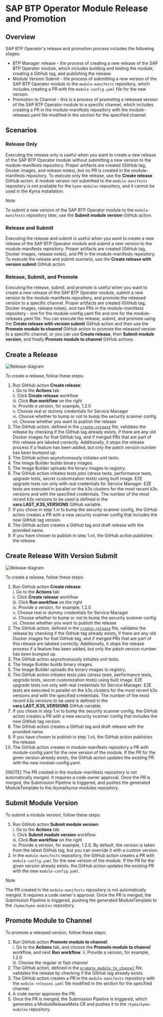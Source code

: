 # SAP BTP Operator Module Release and Promotion

## Overview

SAP BTP Operator's release and promotion process includes the following stages:
 - BTP Manager release - the process of creating a new release of the SAP BTP Operator module, which includes building and testing the module, creating a GitHub tag, and publishing the release.
 - Module Version Submit - the process of submitting a new version of the SAP BTP Operator module to the `module-manifests` repository, which includes creating a PR with the `module-config.yaml` file for the new version.
 - Promotion to Channel - this is a process of promoting a released version of the SAP BTP Operator module to a specific channel, which includes creating a PR in the module-manifests repository with the module-releases.yaml file modified in the section for the specified channel.

## Scenarios

### Release Only

Executing the release only is useful when you want to create a new release of the SAP BTP Operator module without submitting a new version to the module-manifests repository. Proper artifacts are created (GitHub tag, Docker images, and release notes), but no PR is created in the module-manifests repository.
To execute only the release, use the **Create release** GitHub action.
A module version not submitted to the `module-manifests` repository is not available for the `kyma-modules` repository, and it cannot be used in the Kyma installation.

> [!NOTE]
> To submit a new version of the SAP BTP Operator module to the `module-manifests` repository later, use the **Submit module version** GitHub action.

### Release and Submit
Executing the release and submit is useful when you want to create a new release of the SAP BTP Operator module and submit a new version to the module-manifests repository. Proper artifacts are created (GitHub tag, Docker images, release notes), and PR in the module-manifests repository.
To execute the release and submit scenario, use the **Create release with version submit** GitHub action.

### Release, Submit, and Promote

Executing the release, submit, and promote is useful when you want to create a new release of the SAP BTP Operator module, submit a new version to the module-manifests repository, and promote the released version to a specific channel. Proper artifacts are created (GitHub tag, Docker images, release notes), and two PRs in the module-manifests repository - one for the module-config.yaml file and one for the module-releases.yaml file.
You can execute the release, submit, and promote using the **Create release with version submit** GitHub action and then use the **Promote module to channel** GitHub action to promote the released version to a specific channel, or you can use **Create release**, then **Submit module version**, and finally **Promote module to channel** GitHub actions.


## Create a Release

![Release diagram](../assets/release.drawio.svg)

To create a release, follow these steps:

1. Run GitHub action **Create release**:  
   i.  Go to the **Actions** tab  
   ii. Click **Create release** workflow   
   iii. Click  **Run workflow** on the right  
   iv. Provide a version, for example, 1.2.0  
   v. Choose real or dummy credentials for Service Manager  
   vi. Choose whether to bump or not to bump the security scanner config  
   vii. Choose whether you want to publish the release
2. The GitHub action, defined in the [`create-release`](/.github/workflows/create-release.yaml) file, validates the release by checking if the GitHub tag already exists, if there are any old Docker images for that GitHub tag, and if merged PRs that are part of this release are labeled correctly. Additionally, it stops the release process if a feature has been added, but only the patch version number has been bumped up.
3. The GitHub action asynchronously initiates unit tests.
4. The Image Builder builds binary images.
5. The Image Builder uploads the binary images to registry.
6. The GitHub action initiates tests jobs (stress tests, performance tests, upgrade tests, secret customization tests) using built image. E2E upgrade tests run only with real credentials for Service Manager. E2E tests are executed in parallel on the k3s clusters for the most recent k3s versions and with the specified credentials. The number of the most recent k3s versions to be used is defined in the **vars.LAST_K3S_VERSIONS** GitHub variable.
7. If you chose in step 1.vi to bump the security scanner config, the GitHub action creates a PR with a new security scanner config that includes the new GitHub tag version.
8. The GitHub action creates a GitHub tag and draft release with the provided name.
9. If you have chosen to publish in step 1.vii, the GitHub action publishes the release.

##  Create Release With Version Submit

![Release diagram](../assets/release-with-version-submit.drawio.svg)

To create a release, follow these steps:

1. Run GitHub action **Create release**:  
   i.  Go to the **Actions** tab  
   ii. Click **Create release** workflow   
   iii. Click  **Run workflow** on the right  
   iv. Provide a version, for example, 1.2.0  
   v. Choose real or dummy credentials for Service Manager  
   vi. Choose whether to bump or not to bump the security scanner config  
   vii. Choose whether you want to publish the release
2. The GitHub action, defined in the [`create-release`](/.github/workflows/create-release.yaml) file, validates the release by checking if the GitHub tag already exists, if there are any old Docker images for that GitHub tag, and if merged PRs that are part of this release are labeled correctly. Additionally, it stops the release process if a feature has been added, but only the patch version number has been bumped up.
3. The GitHub action asynchronously initiates unit tests.
4. The Image Builder builds binary images.
5. The Image Builder uploads the binary images to registry.
6. The GitHub action initiates tests jobs (stress tests, performance tests, upgrade tests, secret customization tests) using built image. E2E upgrade tests run only with real credentials for Service Manager. E2E tests are executed in parallel on the k3s clusters for the most recent k3s versions and with the specified credentials. The number of the most recent k3s versions to be used is defined in the **vars.LAST_K3S_VERSIONS** GitHub variable.
7. If you chose in step 1.vi to bump the security scanner config, the GitHub action creates a PR with a new security scanner config that includes the new GitHub tag version.
8. The GitHub action creates a GitHub tag and draft release with the provided name.
9. If you have chosen to publish in step 1.vii, the GitHub action publishes the release.
10. The GitHub action creates in module-manifests repository a PR with module-config.yaml for the new version of the module. If the PR for the given version already exists, the GitHub action updates the existing PR with the new module-config.yaml.

[!NOTE]
The PR created in the module-manifests repository is not automatically merged. It requires a code owner approval. Once the PR is merged, the Submission Pipeline is triggered, and pushes the generated ModuleTemplate to the /kyma/kyma-modules repository.

## Submit Module Version

To submit a module version, follow these steps:
1. Run GitHub action **Submit module version**:  
   i.  Go to the **Actions** tab  
   ii. Click **Submit module version** workflow   
   iii. Click  **Run workflow** on the right  
   iv. Provide a version, for example, 1.2.0. By default, the version is taken from the latest GitHub tag, but you can override it with a custom version.
2. In the `module-manifests` repository, the GitHub action creates a PR with `module-config.yaml` for the new version of the module. If the PR for the given version already exists, the GitHub action updates the existing PR with the new `module-config.yaml`.

> [!NOTE]
> The PR created in the `module-manifests` repository is not automatically merged. It requires a code owner's approval. Once the PR is merged, the Submission Pipeline is triggered, pushing the generated ModuleTemplate to the `/kyma/kyma-modules` repository.
   
## Promote Module to Channel

To promote a released version, follow these steps:

1. Run GitHub action **Promote module to channel**:  
   i.  Go to the **Actions** tab, and choose the **Promote module to channel** workflow, and next  **Run workflow**.
   ii. Provide a version, for example, 1.2.0  
   iii. Choose the regular or fast channel
2. The GitHub action, defined in the [`promote_module_to_channel`](/.github/workflows/promote_module_to_channel.yaml) file, validates the release by checking if the GitHub tag already exists.
3. The GitHub action creates a PR in the `module-manifests` repository with the `module-releases.yaml` file modified in the section for the specified channel.
4. A code owner approves the PR.
5. Once the PR is merged, the Submission Pipeline is triggered, which generates a ModuleReleaseMeta CR and pushes it to the `/kyma/kyma-modules` repository.

